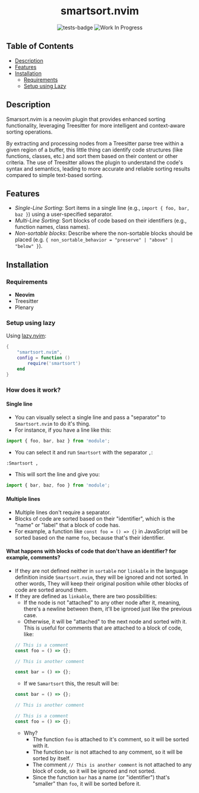 <div align="center">
    <h1>smartsort.nvim</h1>

![tests-badge](https://github.com/JavierPoduje/smartsort.nvim/actions/workflows/ci.yml/badge.svg)
![Work In Progress](https://img.shields.io/badge/Work%20In%20Progress-orange?style=for-the-badge)
</div>

## Table of Contents

- [Description](#description)
- [Features](#features)
- [Installation](#installation)
    - [Requirements](#requirements)
    - [Setup using Lazy](#lazy)

## Description<a name="description"></a>

Smarsort.nvim is a neovim plugin that provides enhanced sorting functionality, leveraging Treesitter for more intelligent and context-aware sorting operations.

By extracting and processing nodes from a Treesitter parse tree within a given region of a buffer, this little thing can identify code structures (like functions, classes, etc.) and sort them based on their content or other criteria. The use of Treesitter allows the plugin to understand the code's syntax and semantics, leading to more accurate and reliable sorting results compared to simple text-based sorting.

## Features<a name="features"></a>

- *Single-Line Sorting*: Sort items in a single line (e.g., `import { foo, bar, baz }`) using a user-specified separator.
- *Multi-Line Sorting*: Sort blocks of code based on their identifiers (e.g., function names, class names).
- *Non-sortable blocks*: Describe where the non-sortable blocks should be placed (e.g. `{ non_sortable_behavior = "preserve" | "above" | "below" }`).

## Installation

### Requirements<a name="requirements"></a>

- **Neovim**
- Treesitter
- Plenary

### Setup using lazy<a name="lazy"></a>

Using [lazy.nvim](https://github.com/folke/lazy.nvim):

```lua
{
    "smartsort.nvim",
    config = function ()
        require('smartsort')
    end
}
```


### How does it work?

#### Single line

- You can visually select a single line and pass a "separator" to `Smartsort.nvim` to do it's thing.
- For instance, if you have a line like this:
```javascript
import { foo, bar, baz } from 'module';
```
- You can select it and run `Smartsort` with the separator `,`:
```sh
:Smartsort ,
```
- This will sort the line and give you:
```javascript
import { bar, baz, foo } from 'module';
```

#### Multiple lines
- Multiple lines don't require a separator.
- Blocks of code are sorted based on their "identifier", which is the "name" or "label" that a block of code has.
- For example, a function like `const foo = () => {}` in JavaScript will be sorted based on the name `foo`, because that's their identifier.

#### What happens with blocks of code that don't have an identifier? for example, comments?
- If they are not defined neither in `sortable` nor `linkable` in the language definition inside `Smartsort.nvim`, they will be ignored and not sorted. In other words, They will keep their original position while other blocks of code are sorted around them.
- If they are defined as `linkable`, there are two possibilities:
    - If the node is not "attached" to any other node after it, meaning, there's a newline between them, it'll be ignroed just like the previous case.
    - Otherwise, it will be "attached" to the next node and sorted with it. This is useful for comments that are attached to a block of code, like:
    ```javascript
    // This is a comment
    const foo = () => {};

    // This is another comment

    const bar = () => {};
    ```
    - If we `Samartsort` this, the result will be:
    ```javascript
    const bar = () => {};

    // This is another comment

    // This is a comment
    const foo = () => {};
    ```
    - Why?
        - The function `foo` is attached to it's comment, so it will be sorted with it.
        - The function `bar` is not attached to any comment, so it will be sorted by itself.
        - The comment `// This is another comment` is not attached to any block of code, so it will be ignored and not sorted.
        - Since the function `bar` has a name (or "identifier") that's "smaller" than `foo`, it will be sorted before it.
